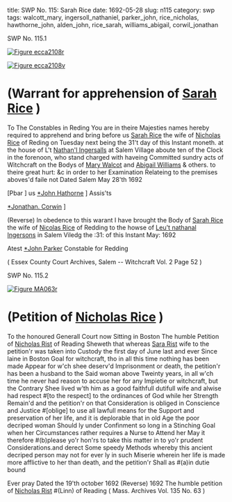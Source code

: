 title: SWP No. 115: Sarah Rice
date: 1692-05-28
slug: n115
category: swp
tags: walcott_mary, ingersoll_nathaniel, parker_john, rice_nicholas, hawthorne_john, alden_john, rice_sarah, williams_abigail, corwil_jonathan




<div markdown class="doc" id="n115.1">

<div class="doc_id">SWP No. 115.1</div>



<span markdown class="figure">[![Figure ecca2108r](archives/ecca/thumb/ecca2108r.jpg)](archives/ecca/large/ecca2108r.jpg)</span>



<span markdown class="figure">[![Figure ecca2108v](archives/ecca/thumb/ecca2108v.jpg)](archives/ecca/large/ecca2108v.jpg)</span>


# (Warrant for apprehension of [Sarah Rice](/tag/rice_sarah.html) )
To The Constables  in Reding 
You are in theire Majesties names hereby required to apprehend and bring before us [Sarah Rice](/tag/rice_sarah.html) the wife of [Nicholas Rice](/tag/rice_nicholas.html) of Reding on Tuesday next being the 31't day of this Instant moneth. at the house of L't [Nathan'l Ingersalls](/tag/ingersoll_nathaniel.html) at Salem Village aboute ten of the Clock in the forenoon, who stand charged with haveing Committed sundry acts of Witchcraft on the Bodys of [Mary Walcot](/tag/walcott_mary.html) and [Abigail Williams](/tag/williams_abigail.html) & others. to theire great hurt: &c in order to her Examination Relateing to the premises aboves'd faile not Dated Salem May  28'th 1692

[Pbar ] us [*John Hathorne](/tag/hawthorne_john.html) ] Assis'ts

[*Jonathan. Corwin](/tag/corwil_jonathan.html) ]

(Reverse) In obedence to this warant I have brought the Body of [Sarah Rice](/tag/rice_sarah.html) the wife of [Nicolas Rice](/tag/rice_nicholas.html) of Redding to the howse of [Leu't nathanal Ingersons](/tag/ingersoll_nathaniel.html) in Salem Viledg the :31: of this Instant May: 1692

Atest [*John Parker](/tag/parker_john.html) Constable for Redding

( Essex County Court Archives, Salem -- Witchcraft Vol. 2 Page 52 )


</div>



<div markdown class="doc" id="n115.2">

<div class="doc_id">SWP No. 115.2</div>



<span markdown class="figure">[![Figure MA063r](archives/MA135/small/MA063r.jpg)](archives/MA135/large/MA063r.jpg)</span>


# (Petition of [Nicholas Rice](/tag/rice_nicholas.html) )
To the honoured Generall Court now Sitting  in Boston 
The humble Petition of [Nicholas Rist](/tag/rice_nicholas.html) of Reading Sheweth that whereas [Sara Rist](/tag/rice_sarah.html) wife to the petition'r was taken into Custody the first day of June last and ever Since laine in Boston Goal for witchcraft, tho in all this time nothing has been made Appear for w'ch shee deserv'd Imprisonment or death, the petition'r has been a husband to the Said woman above Tweinty years, in all w'ch time he never had reason to accuse her for any Impietie or witchcraft, but the Contrary Shee lived w'th him as a good faithfull dutifull wife and alwise had respect #[to the respect] to the ordinances of God while her Strength Remain'd and the petition'r on that Consideration is obliged in Conscience and Justice #[oblige] to use all lawfull means for the Support and preservation of her life, and it is deplorable that in old Age the poor decriped woman Should ly under Confinment so long in a Stinching Goal when her Circumstances rather requires a Nurse to Attend her May it therefore #(b)please yo'r hon'rs to take this matter in to yo'r prudent Considerations.and derect Some speedy Methods whereby this ancient decriped person may not for ever ly in such Miserie wherein her life is made more afflictive to her than death, and the petition'r Shall as #(a)in dutie bound 

Ever pray 
Dated the 19'th october 1692  (Reverse) 1692 The humble petition of [Nicholas Rist](/tag/rice_nicholas.html) #(Linn) of Reading ( Mass. Archives Vol. 135 No. 63 )

</div>


